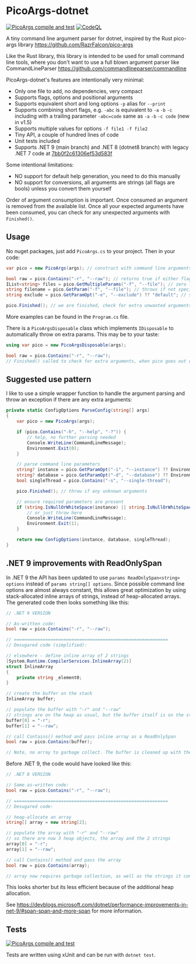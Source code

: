 # PicoArgs-dotnet

[![PicoArgs compile and test](https://github.com/lookbusy1344/PicoArgs-dotnet/actions/workflows/test.yml/badge.svg)](https://github.com/lookbusy1344/PicoArgs-dotnet/actions/workflows/test.yml)
[![CodeQL](https://github.com/lookbusy1344/PicoArgs-dotnet/actions/workflows/github-code-scanning/codeql/badge.svg)](https://github.com/lookbusy1344/PicoArgs-dotnet/actions/workflows/github-code-scanning/codeql)

A tiny command line argument parser for dotnet, inspired by the Rust pico-args library https://github.com/RazrFalcon/pico-args

Like the Rust library, this library is intended to be used for small command line tools, where you don't want to use a full blown argument parser like CommandLineParser https://github.com/commandlineparser/commandline

PicoArgs-dotnet's features are intentionally very minimal:

- Only one file to add, no dependencies, very compact
- Supports flags, options and positional arguments
- Supports equivalent short and long options `-p` alias for `--print`
- Supports combining short flags, e.g. `-abc` is equivalent to `-a` `-b` `-c` including with a trailing parameter `-abc=code` same as `-a` `-b` `-c code` (new in v1.5)
- Supports multiple values for options `-f file1 -f file2`
- Tiny API, a couple of hundred lines of code
- Unit tests included
- Supports .NET 9 (main branch) and .NET 8 (dotnet8 branch) with legacy .NET 7 code at [7bb0f2c61306ef53d583f](https://github.com/lookbusy1344/PicoArgs-dotnet/tree/7bb0f2c61306ef53d583f77232e3cab49fd151ec)

Some intentional limitations:

- NO support for default help generation, you need to do this manually
- NO support for conversions, all arguments are strings (all flags are bools) unless you convert them yourself

Order of argument consumption is important. Once consumed an argument is removed from the available list. Once all your expected arguments have been consumed, you can check for any unexpected arguments with ```Finished()```.

## Usage
No nuget packages, just add ```PicoArgs.cs``` to your project. Then in your code:

```csharp
var pico = new PicoArgs(args); // construct with command line arguments string[]

bool raw = pico.Contains("-r", "--raw"); // returns true if either flag is present
IList<string> files = pico.GetMultipleParams("-f", "--file"); // zero length if none found
string filename = pico.GetParam("-f", "--file"); // throws if not specified
string exclude = pico.GetParamOpt("-e", "--exclude") ?? "default"; // specifying a default

pico.Finished(); // we are finished, check for extra unwanted arguments & throw is any are left over

```

More examples can be found in the ```Program.cs``` file.


There is a ```PicoArgsDisposable``` class which implements ```IDisposable``` to automatically throw on extra params. This may be to your taste:

```csharp
using var pico = new PicoArgsDisposable(args);

bool raw = pico.Contains("-r", "--raw");
// Finished() called to check for extra arguments, when pico goes out of scope
```

## Suggested use pattern

I like to use a simple wrapper function to handle the argument parsing and throw an exception if there are any extra arguments:

```csharp
private static ConfigOptions ParseConfig(string[] args)
{
    var pico = new PicoArgs(args);

    if (pico.Contains("-h", "--help", "-?")) {
        // help, no further parsing needed
        Console.WriteLine(CommandLineMessage);
        Environment.Exit(0);
    }

    // parse command line parameters
    string? instance = pico.GetParamOpt("-i", "--instance") ?? Environment.GetEnvironmentVariable("INSTANCE");
    string? database = pico.GetParamOpt("-d", "--database") ?? Environment.GetEnvironmentVariable("DATABASE");
    bool singleThread = pico.Contains("-s", "--single-thread");

    pico.Finished(); // throw if any unknown arguments

    // ensure required parameters are present
    if (string.IsNullOrWhiteSpace(instance) || string.IsNullOrWhiteSpace(database)) {
        // or just throw here
        Console.WriteLine(CommandLineMessage);
        Environment.Exit(1);
    }

    return new ConfigOptions(instance, database, singleThread);
}
```

## .NET 9 improvements with ReadOnlySpan

In .NET 9 the API has been updated to use `params ReadOnlySpan<string> options` instead of `params string[] options`. Since possible command line options are almost always constant, this allows great optimization by using stack-allocated inline arrays of strings, instead of heap-allocated arrays. The generated code then looks something like this:

```csharp
// .NET 9 VERSION

// As-written code:
bool raw = pico.Contains("-r", "--raw");

// ===========================================================
// Desugared code (simplified):

// elsewhere - define inline array of 2 strings
[System.Runtime.CompilerServices.InlineArray(2)]
struct InlineArray
{
	private string _element0;
}

// create the buffer on the stack
InlineArray buffer;

// populate the buffer with "-r" and "--raw"
// strings are on the heap as usual, but the buffer itself is on the stack
buffer[0] = "-r";
buffer[1] = "--raw";

// call Contains() method and pass inline array as a ReadOnlySpan
bool raw = pico.Contains(buffer);

// Note, no array to garbage collect. The buffer is cleaned up with the stack frame (the strings require gc as usual)
```

Before .NET 9, the code would have looked like this:

```csharp
// .NET 8 VERSION

// Same as-written code:
bool raw = pico.Contains("-r", "--raw");

// ===========================================================
// Desugared code:

// heap-allocate an array
string[] array = new string[2];

// populate the array with "-r" and "--raw"
// so there are now 3 heap objects, the array and the 2 strings
array[0] = "-r";
array[1] = "--raw";

// call Contains() method and pass the array
bool raw = pico.Contains(array);

// array now requires garbage collection, as well as the strings it contains
```

This looks shorter but its less efficient because of the additional heap allocation.

See https://devblogs.microsoft.com/dotnet/performance-improvements-in-net-9/#span-span-and-more-span for more information.

## Tests

[![PicoArgs compile and test](https://github.com/lookbusy1344/PicoArgs-dotnet/actions/workflows/test.yml/badge.svg)](https://github.com/lookbusy1344/PicoArgs-dotnet/actions/workflows/test.yml)

Tests are written using xUnit and can be run with `dotnet test`.
